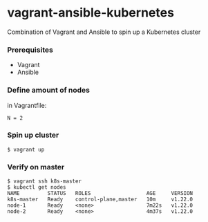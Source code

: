 # vagrant-ansible-kubernetes
Combination of Vagrant and Ansible to spin up a Kubernetes cluster

### Prerequisites
- Vagrant
- Ansible

### Define amount of nodes
in Vagrantfile:
```
N = 2
```


### Spin up cluster
```
$ vagrant up
```

### Verify on master
```
$ vagrant ssh k8s-master
$ kubectl get nodes
NAME         STATUS   ROLES                  AGE     VERSION
k8s-master   Ready    control-plane,master   10m     v1.22.0
node-1       Ready    <none>                 7m22s   v1.22.0
node-2       Ready    <none>                 4m37s   v1.22.0
```
